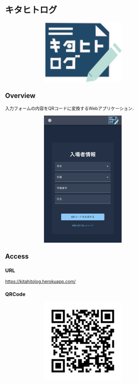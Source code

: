 # キタヒトログ

<div align="center">
    <img src="./src/images/kitahitolog-logo-dark.png" width="50%">
</div>

## Overview

入力フォームの内容をQRコードに変換するWebアプリケーション．

<div align="center">
    <img src="./src/images/screen.png" width="50%">
</div>


## Access

### URL

https://kitahitolog.herokuapp.com/

### QRCode

<div align="center">
    <img src="./src/images/qrcode.png" width="50%">
</div>

